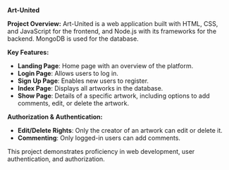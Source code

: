 **Art-United**

**Project Overview:**
Art-United is a web application built with HTML, CSS, and JavaScript for the frontend, and Node.js with its frameworks for the backend. MongoDB is used for the database.

**Key Features:**
- **Landing Page**: Home page with an overview of the platform.
- **Login Page**: Allows users to log in.
- **Sign Up Page**: Enables new users to register.
- **Index Page**: Displays all artworks in the database.
- **Show Page**: Details of a specific artwork, including options to add comments, edit, or delete the artwork.

**Authorization & Authentication:**
- **Edit/Delete Rights**: Only the creator of an artwork can edit or delete it.
- **Commenting**: Only logged-in users can add comments.

This project demonstrates proficiency in web development, user authentication, and authorization.

